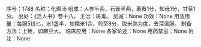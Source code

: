 序号：1788
名称：化斑汤
组成：人参半两，石膏半两，萎蕤1分，知母1分，甘草1分。
出处：《活人书》卷十八。
主治：斑毒。
加减：None
功效：None
用法用量：每服5钱匕，水1盏半，加糯米1合，煎至8分，取米熟为度，去滓温服。
制备方法：上锉，如麻豆大。
临床应用：None
各家论述：None
用药禁忌：None
附注：None
